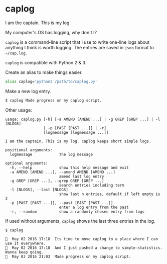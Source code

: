 # caplog

I am the captain. This is my log.

My computer's OS has logging, why don't I?

`caplog` is a command-line script that I use to write one-line logs about anything I think is worth logging.
The entries are saved in `json` format to `~/cap.log`.

`caplog` is compatible with Python 2 & 3.

Create an alias to make things easier.

```bash
alias caplog='python3 /path/to/caplog.py'
```

Make a new log entry.

```bash
$ caplog Made progress on my caplog script.
```

Other usage:

```text
usage: caplog.py [-h] [-a AMEND [AMEND ...] | -g GREP [GREP ...] | -l [NLOGS]
                 | -p [PAST [PAST ...]] | -r]
                 [logmessage [logmessage ...]]

I am the captain. This is my log. caplog keeps short simple logs.

positional arguments:
  logmessage            The log message

optional arguments:
  -h, --help            show this help message and exit
  -a AMEND [AMEND ...], --amend AMEND [AMEND ...]
                        amend last log entry
  -g GREP [GREP ...], --grep GREP [GREP ...]
                        search entries including term
  -l [NLOGS], --last [NLOGS]
                        show last n entries, default if left empty is 3
  -p [PAST [PAST ...]], --past [PAST [PAST ...]]
                        enter a log entry from the past
  -r, --random          show a randomly chosen entry from logs
```

If used without arguments, `caplog` shows the last three entries in the log.

```text
$ caplog

🚩  May 02 2016 17:18  Its time to move caplog to a place where I can use it everywhere.
🚩  May 02 2016 17:18  And I just pushed a change to simple-statistics. Wanna keep going.
🚩  May 03 2016 21:03  Made progress on my caplog script.
```
